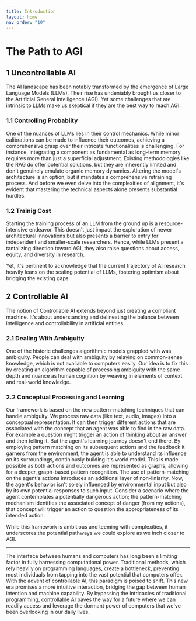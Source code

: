 ```yaml
---
title: Introduction
layout: home
nav_order: "10"
---
```

# The Path to AGI

## 1 Uncontrollable AI

The AI landscape has been notably transformed by the emergence of Large Language Models (LLMs). Their rise has undeniably brought us closer to the Artificial General Intelligence (AGI). Yet some challenges that are intrinsic to LLMs make us skeptical if they are the best way to reach AGI.

### 1.1 Controlling Probablity

One of the nuances of LLMs lies in their control mechanics. While minor calibrations can be made to influence their outcomes, achieving a comprehensive grasp over their intricate functionalities is challenging. For instance, integrating a component as fundamental as long-term memory requires more than just a superficial adjustment. Existing methodologies like the RAG do offer potential solutions, but they are inherently limited and don't genuinely emulate organic memory dynamics. Altering the model's architecture is an option, but it mandates a comprehensive retraining process. And before we even delve into the complexities of alignment, it's evident that mastering the technical aspects alone presents substantial hurdles.

### 1.2 Trainig Cost

Starting the training process of an LLM from the ground up is a resource-intensive endeavor. This doesn't just impact the exploration of newer architectural innovations but also presents a barrier to entry for independent and smaller-scale researchers. Hence, while LLMs present a tantalizing direction toward AGI, they also raise questions about access, equity, and diversity in research.

Yet, it's pertinent to acknowledge that the current trajectory of AI research heavily leans on the scaling potential of LLMs, fostering optimism about bridging the existing gaps.

## 2 Controllable AI

The notion of Controllable AI extends beyond just creating a compliant machine. It's about understanding and delineating the balance between intelligence and controllability in artificial entities.

### 2.1 Dealing With Ambiguity

One of the historic challenges algorithmic models grappled with was ambiguity. People can deal with ambiguity by relaying on common-sense knowledge, which is not available to computers easily. Our idea is to fix this by creating an algorithm capable of processing ambiguity with the same depth and nuance as human cognition by weaving in elements of context and real-world knowledge.

### 2.2 Conceptual Processing and Learning

Our framework is based on the new pattern-matching techniques that can handle ambiguity. We process raw data (like text, audio, images) into a conceptual representation. It can then trigger different actions that are associated with the concept that an agent was able to find in the raw data. For example a question might trigger an action of thinking about an answer and then telling it. But the agent's learning journey doesn't end there. By employing pattern matching on its subsequent actions and the feedback it garners from the environment, the agent is able to understand its influence on its surroundings, continiously building it's world model. This is made possible as both actions and outcomes are represented as graphs, allowing for a deeper, graph-based pattern recognition. The use of pattern-matching on the agent's actions introduces an additional layer of non-liniarity. Now, the agent's behavior isn't solely influenced by environmental input but also by its own potential responses to such input. Consider a scenario where the agent contemplates a potentially dangerous action; the pattern-matching mechanism identifies the associated concept of danger (from my actions), that concept will trigger an action to question the appropriateness of its intended action.

While this framework is ambitious and teeming with complexities, it underscores the potential pathways we could explore as we inch closer to AGI.

---

The interface between humans and computers has long been a limiting factor in fully harnessing computational power. Traditional methods, which rely heavily on programming languages, create a bottleneck, preventing most individuals from tapping into the vast potential that computers offer. With the advent of controllable AI, this paradigm is poised to shift. This new era promises a more intuitive interaction, bridging the gap between human intention and machine capability. By bypassing the intricacies of traditional programming, controllable AI paves the way for a future where we can readily access and leverage the dormant power of computers that we've been overlooking in our daily lives.
